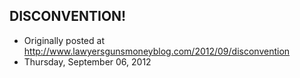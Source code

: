 ## DISCONVENTION!

 * Originally posted at http://www.lawyersgunsmoneyblog.com/2012/09/disconvention
 * Thursday, September 06, 2012



